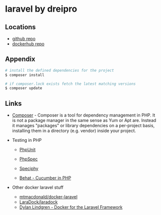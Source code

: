 # laravel by dreipro

## Locations

* [github repo](https://github.com/dreipro/laravel)
* [dockerhub repo](https://hub.docker.com/r/dreipro/laravel/)


## Appendix

``` bash
# install the defined dependencies for the project
$ composer install

# if composer.lock exists fetch the latest matching versions
$ composer update
```


## Links

* [Composer](https://getcomposer.org/doc/00-intro.md) - Composer is a tool for dependency management in PHP. It is not a package manager in the same sense as Yum or Apt are. Instead it manages "packages" or library dependencies on a per-project basis, installing them in a directory (e.g. vendor) inside your project.


* Testing in PHP
  * [PhpUnit](https://phpunit.de/)
  * [PhpSpec](http://www.phpspec.net/en/stable/manual/getting-started.html)
  * [Speciphy](https://github.com/speciphy/speciphy)

  * [Behat - Cucumber in PHP](http://behat.org/en/latest/)


* Other docker laravel stuff
  * [mtmacdonald/docker-laravel](https://github.com/mtmacdonald/docker-laravel)
  * [LaraDock/laradock](https://github.com/LaraDock/laradock)
  * [Dylan Lindgren - Docker for the Laravel Framework](http://dylanlindgren.com/docker-for-the-laravel-framework/)
